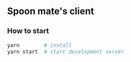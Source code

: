 ## Spoon mate's client
### How to start
```bash
yarn        # install
yarn start  # start development server
```